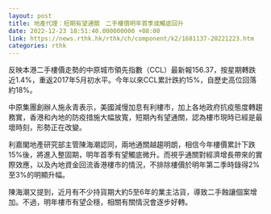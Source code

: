 ```yaml
---
layout: post
title: 地產代理：短期有望通關　二手樓價明年首季或觸底回升
date: 2022-12-23 18:51:40.000000000 +08:00
link: https://news.rthk.hk/rthk/ch/component/k2/1681137-20221223.htm
categories: rthk
---
```


反映本港二手樓價走勢的中原城市領先指數（CCL）最新報156.37，按星期轉跌近1.4%，重返2017年5月初水平。今年以來CCL累計跌約15%，自歷史高位回落約18%。

中原集團創辦人施永青表示，美國減慢加息有利樓市，加上各地政府抗疫態度轉趨務實，香港和內地的防疫措施大幅放寬，短期內有望通關，認為樓市現時已經是最壞時刻，形勢正在改變。

利嘉閣地產研究部主管陳海潮認同，兩地通關越趨明朗，相信今年樓價累計下跌15%後，將進入整固期，明年首季有望觸底微升。而視乎通關對經濟增長帶來的實際效應，以及內地資金回流香港樓市的情況，不排除樓價於明年第二季時錄得2%至3%的明顯升幅。

陳海潮又提到，近月有不少持貨期大約5至6年的業主沽貨，導致二手蝕讓個案增加。不過，明年樓市有望企穩，相關有關情況會逐步好轉。
